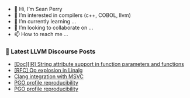 - 👋 Hi, I’m Sean Perry
- 👀 I’m interested in compilers (c++, COBOL, llvm)
- 🌱 I’m currently learning ...
- 💞️ I’m looking to collaborate on ...
- 📫 How to reach me ...

<!---
s66perry/s66perry is a ✨ special ✨ repository because its `README.md` (this file) appears on your GitHub profile.
You can click the Preview link to take a look at your changes.
--->
### 📕 Latest LLVM Discourse Posts

<!-- DISCOURSE-LLVM:START -->
- [[Doc][IR] String attribute support in function parameters and functions](https://discourse.llvm.org/t/doc-ir-string-attribute-support-in-function-parameters-and-functions/82882#post_1)
- [[RFC] Op explosion in Linalg](https://discourse.llvm.org/t/rfc-op-explosion-in-linalg/82863#post_19)
- [Clang integration with MSVC](https://discourse.llvm.org/t/clang-integration-with-msvc/82881#post_1)
- [PGO profile reproducibility](https://discourse.llvm.org/t/pgo-profile-reproducibility/82861#post_3)
- [PGO profile reproducibility](https://discourse.llvm.org/t/pgo-profile-reproducibility/82861#post_2)
<!-- DISCOURSE-LLVM:END -->
